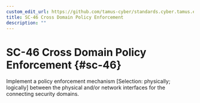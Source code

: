 ```yaml
---
custom_edit_url: https://github.com/tamus-cyber/standards.cyber.tamus.edu/tree/main/content/tamus.edu/TAMUS_profile.xml
title: SC-46 Cross Domain Policy Enforcement
description: ""
---
```


# SC-46 Cross Domain Policy Enforcement {#sc-46}

Implement a policy enforcement mechanism [Selection: physically; logically] between the physical and/or network interfaces for the connecting security domains.

